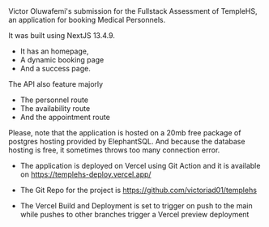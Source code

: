 ##

Victor Oluwafemi's submission for the Fullstack Assessment of TempleHS, an application for booking Medical Personnels.

It was built using NextJS 13.4.9.

- It has an homepage,
- A dynamic booking page
- And a success page.

The API also feature majorly

- The personnel route
- The availability route
- And the appointment route

Please, note that the application is hosted on a 20mb free package of postgres hosting provided by ElephantSQL. And because the database hosting is free, it sometimes throws too many connection error.

- The application is deployed on Vercel using Git Action and it is available on https://templehs-deploy.vercel.app/

- The Git Repo for the project is https://github.com/victoriad01/templehs

- The Vercel Build and Deployment is set to trigger on push to the main while pushes to other branches trigger a Vercel preview deployment
